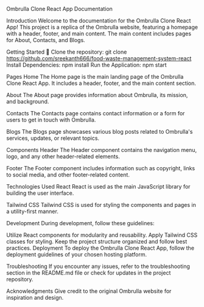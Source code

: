 Ombrulla Clone React App Documentation

Introduction
Welcome to the documentation for the Ombrulla Clone React App! This project is a replica of the Ombrulla website, featuring a homepage with a header, footer, and main content. The main content includes pages for About, Contacts, and Blogs.


Getting Started 🚀
Clone the repository: git clone https://github.com/sreekanth666/food-waste-management-system-react
Install Dependencies: npm install
Run the Application: npm start

Pages
Home
The Home page is the main landing page of the Ombrulla Clone React App. It includes a header, footer, and the main content section.

About
The About page provides information about Ombrulla, its mission, and background.

Contacts
The Contacts page contains contact information or a form for users to get in touch with Ombrulla.

Blogs
The Blogs page showcases various blog posts related to Ombrulla's services, updates, or relevant topics.

Components
Header
The Header component contains the navigation menu, logo, and any other header-related elements.

Footer
The Footer component includes information such as copyright, links to social media, and other footer-related content.

Technologies Used
React
React is used as the main JavaScript library for building the user interface.

Tailwind CSS
Tailwind CSS is used for styling the components and pages in a utility-first manner.

Development
During development, follow these guidelines:

Utilize React components for modularity and reusability.
Apply Tailwind CSS classes for styling.
Keep the project structure organized and follow best practices.
Deployment
To deploy the Ombrulla Clone React App, follow the deployment guidelines of your chosen hosting platform.

Troubleshooting
If you encounter any issues, refer to the troubleshooting section in the README.md file or check for updates in the project repository.

Acknowledgments
Give credit to the original Ombrulla website for inspiration and design.